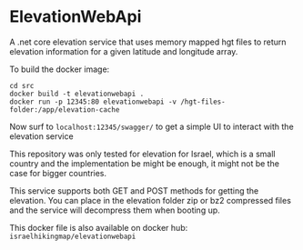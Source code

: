 # ElevationWebApi

A .net core elevation service that uses memory mapped hgt files to return elevation information for a given latitude and longitude array.

To build the docker image: 
```
cd src
docker build -t elevationwebapi .
docker run -p 12345:80 elevationwebapi -v /hgt-files-folder:/app/elevation-cache
```

Now surf to `localhost:12345/swagger/` to get a simple UI to interact with the elevation service

This repository was only tested for elevation for Israel, which is a small country and the implementation be might be enough, it might not be the case for bigger countries.

This service supports both GET and POST methods for getting the elevation.
You can place in the elevation folder zip or bz2 compressed files and the service will decompress them when booting up.

This docker file is also available on docker hub: `israelhikingmap/elevationwebapi`


